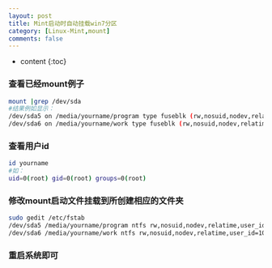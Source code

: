 ```yaml
---
layout: post
title: Mint启动时自动挂载win7分区
category: [Linux-Mint,mount]
comments: false
---
```


* content
{:toc}

###  查看已经mount例子
```bash
mount |grep /dev/sda
#结果例如显示：
/dev/sda5 on /media/yourname/program type fuseblk (rw,nosuid,nodev,relatime.....)
/dev/sda6 on /media/yourname/work type fuseblk (rw,nosuid,nodev,relatime....)
```

### 查看用户id
```bash
id yourname
#如：
uid=0(root) gid=0(root) groups=0(root)
```

### 修改mount启动文件挂载到所创建相应的文件夹
```bash
sudo gedit /etc/fstab
/dev/sda5 /media/yourname/program ntfs rw,nosuid,nodev,relatime,user_id=1000,group_id=1000,noatime 0 0
/dev/sda6 /media/yourname/work ntfs rw,nosuid,nodev,relatime,user_id=1000,group_id=1000,noatime 0 0
```

### 重启系统即可
